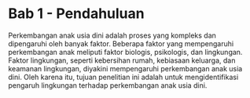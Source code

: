 # Bab 1 - Pendahuluan
Perkembangan anak usia dini adalah proses yang kompleks dan dipengaruhi oleh banyak faktor. Beberapa faktor yang mempengaruhi perkembangan anak meliputi faktor biologis, psikologis, dan lingkungan. Faktor lingkungan, seperti kebersihan rumah, kebiasaan keluarga, dan keamanan lingkungan, diyakini mempengaruhi perkembangan anak usia dini. Oleh karena itu, tujuan penelitian ini adalah untuk mengidentifikasi pengaruh lingkungan terhadap perkembangan anak usia dini.